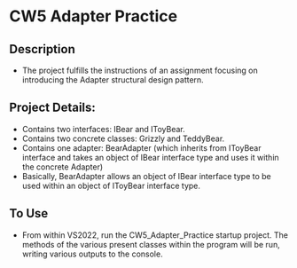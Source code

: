 ﻿# CW5 Adapter Practice # 

## Description ##
- The project fulfills the instructions of an assignment focusing on introducing the Adapter structural design pattern.

## Project Details: ##
- Contains two interfaces: IBear and IToyBear. 
- Contains two concrete classes: Grizzly and TeddyBear.
- Contains one adapter: BearAdapter (which inherits from IToyBear interface and takes an object of IBear interface type and uses it within the concrete Adapter)
 - Basically, BearAdapter allows an object of IBear interface type to be used within an object of IToyBear interface type. 

## To Use ## 
- From within VS2022, run the CW5_Adapter_Practice startup project. The methods of the various present classes within the program will be run, writing various outputs to the console.